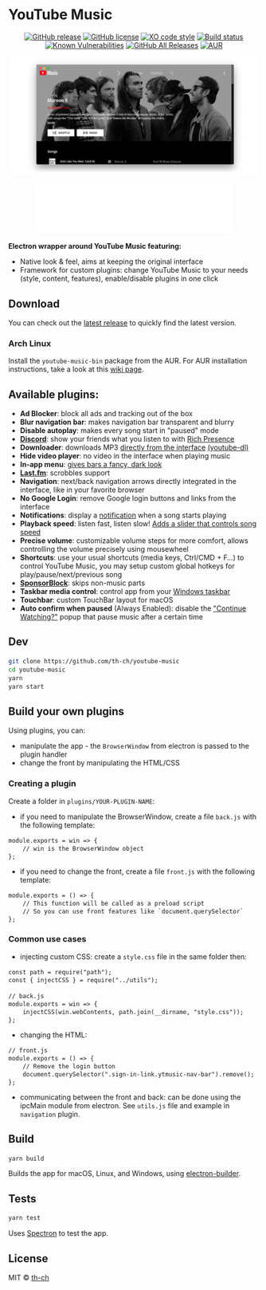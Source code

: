 # YouTube Music

<div align="center">

[![GitHub release](https://img.shields.io/github/release/th-ch/youtube-music.svg?style=for-the-badge&logo=youtube-music)](https://github.com/th-ch/youtube-music/releases/)
[![GitHub license](https://img.shields.io/github/license/th-ch/youtube-music.svg?style=for-the-badge)](https://github.com/th-ch/youtube-music/blob/master/LICENSE)
[![XO code style](https://img.shields.io/badge/code_style-XO-5ed9c7.svg?style=for-the-badge)](https://github.com/sindresorhus/xo)
[![Build status](https://img.shields.io/github/workflow/status/th-ch/youtube-music/Build%20YouTube%20Music?style=for-the-badge&logo=youtube-music)](https://GitHub.com/th-ch/youtube-music/releases/)
[![Known Vulnerabilities](https://img.shields.io/snyk/vulnerabilities/github/th-ch/youtube-music?style=for-the-badge)](https://snyk.io/test/github/th-ch/youtube-music)
[![GitHub All Releases](https://img.shields.io/github/downloads/th-ch/youtube-music/total?style=for-the-badge&logo=youtube-music)](https://GitHub.com/th-ch/youtube-music/releases/)
[![AUR](https://img.shields.io/aur/version/youtube-music-bin?color=blueviolet&style=for-the-badge&logo=youtube-music)](https://aur.archlinux.org/packages/youtube-music-bin)

</div>

![Screenshot](web/screenshot.jpg "Screenshot")

<div align="center">
	<a href="https://github.com/th-ch/youtube-music/releases/latest">
		<img src="web/youtube-music.svg" width="400" height="100">
	</a>
</div>

**Electron wrapper around YouTube Music featuring:**

- Native look & feel, aims at keeping the original interface
- Framework for custom plugins: change YouTube Music to your needs (style, content, features), enable/disable plugins in one click

## Download

You can check out the [latest release](https://github.com/th-ch/youtube-music/releases/latest) to quickly find the latest version.

### Arch Linux

Install the `youtube-music-bin` package from the AUR. For AUR installation instructions, take a look at this [wiki page](https://wiki.archlinux.org/index.php/Arch_User_Repository#Installing_packages).

## Available plugins:
- **Ad Blocker**: block all ads and tracking out of the box
- **Blur navigation bar**: makes navigation bar transparent and blurry
- **Disable autoplay**: makes every song start in "paused" mode
- [**Discord**](https://discord.com/): show your friends what you listen to with [Rich Presence](https://user-images.githubusercontent.com/28219076/104362104-a7a0b980-5513-11eb-9744-bb89eabe0016.png)
- **Downloader**: downloads MP3 [directly from the interface](https://user-images.githubusercontent.com/61631665/129977677-83a7d067-c192-45e1-98ae-b5a4927393be.png) [(youtube-dl)](https://github.com/ytdl-org/youtube-dl)
- **Hide video player**: no video in the interface when playing music
- **In-app menu**: [gives bars a fancy, dark look](https://user-images.githubusercontent.com/78568641/112215894-923dbf00-8c29-11eb-95c3-3ce15db27eca.png)
- [**Last.fm**](https://www.last.fm/): scrobbles support
- **Navigation**: next/back navigation arrows directly integrated in the interface, like in your favorite browser
- **No Google Login**: remove Google login buttons and links from the interface
- **Notifications**: display a [notification](https://user-images.githubusercontent.com/78568641/114102651-63ce0e00-98d0-11eb-9dfe-c5a02bb54f9c.png) when a song starts playing
- **Playback speed**: listen fast, listen slow! [Adds a slider that controls song speed](https://user-images.githubusercontent.com/61631665/129976003-e55db5ba-bf42-448c-a059-26a009775e68.png)
- **Precise volume**: customizable volume steps for more comfort, allows controlling the volume precisely using mousewheel
- **Shortcuts**: use your usual shortcuts (media keys, Ctrl/CMD + F…) to control YouTube Music, you may setup custom global hotkeys for play/pause/next/previous song
- [**SponsorBlock**](https://github.com/ajayyy/SponsorBlock): skips non-music parts
- **Taskbar media control**: control app from your [Windows taskbar](https://user-images.githubusercontent.com/78568641/111916130-24a35e80-8a82-11eb-80c8-5021c1aa27f4.png)
- **Touchbar**: custom TouchBar layout for macOS
- **Auto confirm when paused** (Always Enabled): disable the ["Continue Watching?"](https://user-images.githubusercontent.com/61631665/129977894-01c60740-7ec6-4bf0-9a2c-25da24491b0e.png) popup that pause music after a certain time

## Dev

```sh
git clone https://github.com/th-ch/youtube-music
cd youtube-music
yarn
yarn start
```

## Build your own plugins

Using plugins, you can:

- manipulate the app - the `BrowserWindow` from electron is passed to the plugin handler
- change the front by manipulating the HTML/CSS

### Creating a plugin

Create a folder in `plugins/YOUR-PLUGIN-NAME`:

- if you need to manipulate the BrowserWindow, create a file `back.js` with the following template:

```node
module.exports = win => {
	// win is the BrowserWindow object
};
```

- if you need to change the front, create a file `front.js` with the following template:

```node
module.exports = () => {
	// This function will be called as a preload script
	// So you can use front features like `document.querySelector`
};
```

### Common use cases

- injecting custom CSS: create a `style.css` file in the same folder then:

```node
const path = require("path");
const { injectCSS } = require("../utils");

// back.js
module.exports = win => {
	injectCSS(win.webContents, path.join(__dirname, "style.css"));
};
```

- changing the HTML:

```node
// front.js
module.exports = () => {
	// Remove the login button
	document.querySelector(".sign-in-link.ytmusic-nav-bar").remove();
};
```

- communicating between the front and back: can be done using the ipcMain module from electron. See `utils.js` file and example in `navigation` plugin.

## Build

```sh
yarn build
```

Builds the app for macOS, Linux, and Windows, using [electron-builder](https://github.com/electron-userland/electron-builder).

## Tests

```sh
yarn test
```

Uses [Spectron](https://www.electronjs.org/spectron) to test the app.

## License

MIT © [th-ch](https://github.com/th-ch/youtube-music)

